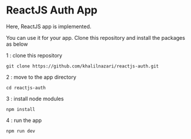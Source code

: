 # ReactJS Auth App 
Here, ReactJS app is implemented. 

You can use it for your app. Clone this repository and install the packages as below 

1 : clone this repository 
```
git clone https://github.com/khalilnazari/reactjs-auth.git
```

2 : move to the app directory 
```
cd reactjs-auth
```

3 : install node modules 
```
npm install 
```

4 : run the app 
```
npm run dev
```
